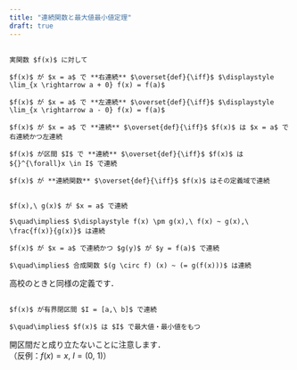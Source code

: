```yaml
---
title: "連続関数と最大値最小値定理"
draft: true
---
```


~~~definition:関数の連続性

実関数 $f(x)$ に対して

$f(x)$ が $x = a$ で **右連続** $\overset{def}{\iff}$ $\displaystyle \lim_{x \rightarrow a + 0} f(x) = f(a)$

$f(x)$ が $x = a$ で **左連続** $\overset{def}{\iff}$ $\displaystyle \lim_{x \rightarrow a - 0} f(x) = f(a)$

$f(x)$ が $x = a$ で **連続** $\overset{def}{\iff}$ $f(x)$ は $x = a$ で右連続かつ左連続

$f(x)$ が区間 $I$ で **連続** $\overset{def}{\iff}$ $f(x)$ は ${}^{\forall}x \in I$ で連続

$f(x)$ が **連続関数** $\overset{def}{\iff}$ $f(x)$ はその定義域で連続

~~~

~~~theorem:連続関数の性質

$f(x),\ g(x)$ が $x = a$ で連続

$\quad\implies$ $\displaystyle f(x) \pm g(x),\ f(x) ~ g(x),\ \frac{f(x)}{g(x)}$ は連続

$f(x)$ が $x = a$ で連続かつ $g(y)$ が $y = f(a)$ で連続

$\quad\implies$ 合成関数 $(g \circ f) (x) ~ (= g(f(x)))$ は連続

~~~

高校のときと同様の定義です．

~~~theorem:最大値最小値定理

$f(x)$ が有界閉区間 $I = [a,\ b]$ で連続

$\quad\implies$ $f(x)$ は $I$ で最大値・最小値をもつ

~~~

開区間だと成り立たないことに注意します．  
（反例：$f(x) = x,\ I = (0,\ 1)$）
